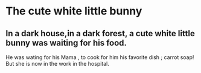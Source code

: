 # The cute white little bunny
In a dark house,in a dark forest, a cute white little bunny was waiting for his food.
-----
He was wating for his Mama , to cook for him his favorite dish ; carrot soap! 
But she is now in the work in the hospital.


